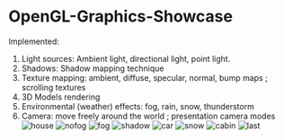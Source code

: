 # OpenGL-Graphics-Showcase 
Implemented: <br/> 
1. Light sources: Ambient light, directional light, point light. <br/> 
2. Shadows: Shadow mapping technique <br/> 
3. Texture mapping: ambient, diffuse, specular, normal, bump maps ; scrolling textures <br/> 
4. 3D Models rendering </br>
5. Environmental (weather) effects: fog, rain, snow, thunderstorm
6. Camera: move freely around the world ; presentation camera modes 
![house](https://github.com/user-attachments/assets/08d8c719-70d2-4260-9589-c3497e85e64f)
![nofog](https://github.com/user-attachments/assets/38cb62ae-cd8e-4c2e-ac59-09eb9fce8a58)
![fog](https://github.com/user-attachments/assets/d9ba37e1-b8ae-4f3d-a7d6-8369dcd1c3a5)
![shadow](https://github.com/user-attachments/assets/6d3ee38a-d88e-43d0-b639-939750546ac1)
![car](https://github.com/user-attachments/assets/d6a0ba28-ea24-4969-876a-4178c74b02ba)
![snow](https://github.com/user-attachments/assets/8d33fe73-c78d-4a4d-a367-e53ff1da918b)
![cabin](https://github.com/user-attachments/assets/e50d5c49-b49b-475f-b61f-fa3461c36220)
![last](https://github.com/user-attachments/assets/833b0284-988b-4a0a-a339-8a7640eb8921)
